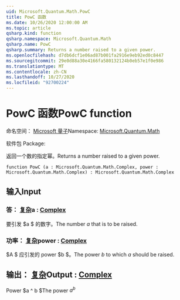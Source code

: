 ```yaml
---
uid: Microsoft.Quantum.Math.PowC
title: PowC 函数
ms.date: 10/26/2020 12:00:00 AM
ms.topic: article
qsharp.kind: function
qsharp.namespace: Microsoft.Quantum.Math
qsharp.name: PowC
qsharp.summary: Returns a number raised to a given power.
ms.openlocfilehash: d7db6dcf1e06ad87b001fa2916e9eb92ed0c8447
ms.sourcegitcommit: 29e0d88a30e4166fa580132124b0eb57e1f0e986
ms.translationtype: MT
ms.contentlocale: zh-CN
ms.lasthandoff: 10/27/2020
ms.locfileid: "92700224"
---
```

# <a name="powc-function"></a><span data-ttu-id="3656a-102">PowC 函数</span><span class="sxs-lookup"><span data-stu-id="3656a-102">PowC function</span></span>

<span data-ttu-id="3656a-103">命名空间： [Microsoft 量子](xref:Microsoft.Quantum.Math)</span><span class="sxs-lookup"><span data-stu-id="3656a-103">Namespace: [Microsoft.Quantum.Math](xref:Microsoft.Quantum.Math)</span></span>

<span data-ttu-id="3656a-104">软件包 [](https://nuget.org/packages/)</span><span class="sxs-lookup"><span data-stu-id="3656a-104">Package: [](https://nuget.org/packages/)</span></span>


<span data-ttu-id="3656a-105">返回一个数的指定幂。</span><span class="sxs-lookup"><span data-stu-id="3656a-105">Returns a number raised to a given power.</span></span>

```qsharp
function PowC (a : Microsoft.Quantum.Math.Complex, power : Microsoft.Quantum.Math.Complex) : Microsoft.Quantum.Math.Complex
```


## <a name="input"></a><span data-ttu-id="3656a-106">输入</span><span class="sxs-lookup"><span data-stu-id="3656a-106">Input</span></span>

### <a name="a--complex"></a><span data-ttu-id="3656a-107">答： [复杂](xref:Microsoft.Quantum.Math.Complex)</span><span class="sxs-lookup"><span data-stu-id="3656a-107">a : [Complex](xref:Microsoft.Quantum.Math.Complex)</span></span>

<span data-ttu-id="3656a-108">要引发 $a $ 的数字。</span><span class="sxs-lookup"><span data-stu-id="3656a-108">The number $a$ that is to be raised.</span></span>


### <a name="power--complex"></a><span data-ttu-id="3656a-109">功率： [复杂](xref:Microsoft.Quantum.Math.Complex)</span><span class="sxs-lookup"><span data-stu-id="3656a-109">power : [Complex](xref:Microsoft.Quantum.Math.Complex)</span></span>

<span data-ttu-id="3656a-110">$A $ 应引发的 power $b $。</span><span class="sxs-lookup"><span data-stu-id="3656a-110">The power $b$ to which $a$ should be raised.</span></span>



## <a name="output--complex"></a><span data-ttu-id="3656a-111">输出： [复杂](xref:Microsoft.Quantum.Math.Complex)</span><span class="sxs-lookup"><span data-stu-id="3656a-111">Output : [Complex](xref:Microsoft.Quantum.Math.Complex)</span></span>

<span data-ttu-id="3656a-112">Power $a ^ b $</span><span class="sxs-lookup"><span data-stu-id="3656a-112">The power $a^b$</span></span>